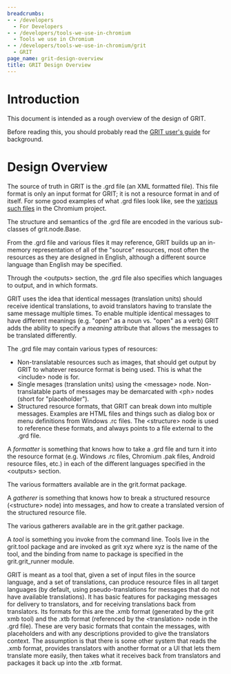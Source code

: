 ```yaml
---
breadcrumbs:
- - /developers
  - For Developers
- - /developers/tools-we-use-in-chromium
  - Tools we use in Chromium
- - /developers/tools-we-use-in-chromium/grit
  - GRIT
page_name: grit-design-overview
title: GRIT Design Overview
---
```


# Introduction

This document is intended as a rough overview of the design of GRIT.

Before reading this, you should probably read the [GRIT user's
guide](/developers/tools-we-use-in-chromium/grit/grit-users-guide) for
background.

# Design Overview

The source of truth in GRIT is the .grd file (an XML formatted file). This file
format is only an input format for GRIT; it is not a resource format in and of
itself. For some good examples of what .grd files look like, see the [various
such
files](https://cs.chromium.org/search/?q=file:%5C.grd&sq=package:chromium&type=cs)
in the Chromium project.

The structure and semantics of the .grd file are encoded in the various
sub-classes of grit.node.Base.

From the .grd file and various files it may reference, GRIT builds up an
in-memory representation of all of the "source" resources, most often the
resources as they are designed in English, although a different source language
than English may be specified.

Through the &lt;outputs&gt; section, the .grd file also specifies which
languages to output, and in which formats.

GRIT uses the idea that identical messages (translation units) should receive
identical translations, to avoid translators having to translate the same
message multiple times. To enable multiple identical messages to have different
meanings (e.g. "open" as a noun vs. "open" as a verb) GRIT adds the ability to
specify a *meaning* attribute that allows the messages to be translated
differently.

The .grd file may contain various types of resources:

*   Non-translatable resources such as images, that should get output by
            GRIT to whatever resource format is being used. This is what the
            &lt;include&gt; node is for.
*   Single mesages (translation units) using the &lt;message&gt; node.
            Non-translatable parts of messages may be demarcated with &lt;ph&gt;
            nodes (short for "placeholder").
*   Structured resource formats, that GRIT can break down into multiple
            messages. Examples are HTML files and things such as dialog box or
            menu definitions from Windows .rc files. The &lt;structure&gt; node
            is used to reference these formats, and always points to a file
            external to the .grd file.

A *formatter* is something that knows how to take a .grd file and turn it into
the resource format (e.g. Windows .rc files, Chromium .pak files, Android
resource files, etc.) in each of the different languages specified in the
&lt;outputs&gt; section.

The various formatters available are in the grit.format package.

A *gatherer* is something that knows how to break a structured resource
(&lt;structure&gt; node) into messages, and how to create a translated version
of the structured resource file.

The various gatherers available are in the grit.gather package.

A *tool* is something you invoke from the command line. Tools live in the
grit.tool package and are invoked as grit xyz where xyz is the name of the tool,
and the binding from name to package is specified in the grit.grit_runner
module.

GRIT is meant as a tool that, given a set of input files in the source language,
and a set of translations, can produce resource files in all target languages
(by default, using pseudo-translations for messages that do not have available
translations). It has basic features for packaging messages for delivery to
translators, and for receiving translations back from translators. Its formats
for this are the .xmb format (generated by the grit xmb tool) and the .xtb
format (referenced by the &lt;translation&gt; node in the .grd file). These are
very basic formats that contain the messages, with placeholders and with any
descriptions provided to give the translators context. The assumption is that
there is some other system that reads the .xmb format, provides translators with
another format or a UI that lets them translate more easily, then takes what it
receives back from translators and packages it back up into the .xtb format.
